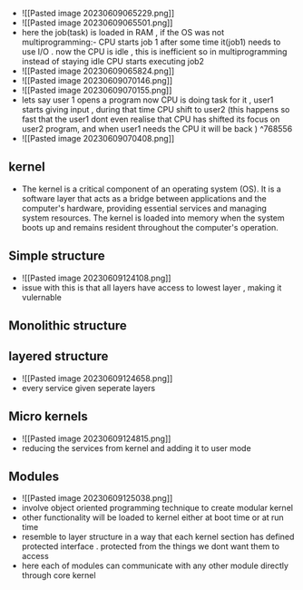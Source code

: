 - ![[Pasted image 20230609065229.png]]
- ![[Pasted image 20230609065501.png]]
- here the job(task) is loaded in RAM , if the OS was not multiprogramming:- CPU starts job 1 after some time it(job1) needs to use I/O . now the CPU is idle , this is inefficient so in multiprogramming instead of staying idle CPU starts executing job2
- ![[Pasted image 20230609065824.png]]
- ![[Pasted image 20230609070146.png]]
- ![[Pasted image 20230609070155.png]]
- lets say user 1 opens a program now CPU is doing task for it , user1 starts giving input , during that time CPU shift to user2  (this happens so fast that the user1 dont even realise that CPU has shifted its focus on user2 program, and when user1 needs the CPU it will be back ) ^768556
- ![[Pasted image 20230609070408.png]]

## kernel
- The kernel is a critical component of an operating system (OS). It is a software layer that acts as a bridge between applications and the computer's hardware, providing essential services and managing system resources. The kernel is loaded into memory when the system boots up and remains resident throughout the computer's operation.

## Simple structure
- ![[Pasted image 20230609124108.png]]
- issue with this is that all layers have access to lowest layer , making it vulernable

## Monolithic structure

## layered structure
- ![[Pasted image 20230609124658.png]]
- every service given seperate layers

## Micro kernels
- ![[Pasted image 20230609124815.png]]
- reducing the services from kernel and adding it to user mode

## Modules
- ![[Pasted image 20230609125038.png]]
- involve object oriented programming technique to create modular kernel
- other functionality will be loaded to kernel either at boot time or at run time
- resemble to layer structure in a way that each kernel section has defined protected interface .   protected from the things we dont want them to access
- here each of modules can communicate with any other module directly through core kernel
